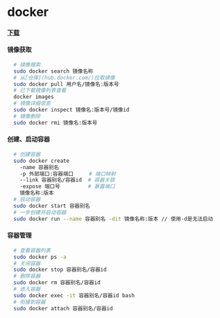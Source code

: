 # docker

#### [下载](https://hub.docker.com/editions/community/docker-ce-desktop-mac)

#### 镜像获取

```bash
  # 镜像搜索
  sudo docker search 镜像名称
  # 从[仓库](hub.docker.com/)拉取镜像
  sudo docker pull 用户名/镜像名:版本号
  # 已下载镜像列表查看
  docker images
  # 镜像详细信息
  sudo docker inspect 镜像名:版本号/镜像id
  # 镜像删除
  sudo docker rmi 镜像名:版本号
```

#### 创建、启动容器

```bash
  # 创建容器
  sudo docker create 
    -name 容器别名  
    -p 外部端口:容器端口     # 端口映射
    --link 容器别名/容器id  # 容器关联
    -expose 端口号         # 暴露端口 
    镜像名称:版本
  # 启动容器
  sudo docker start 容器别名
  # 一步创建并启动容器
  sudo docker run --name 容器别名 -dit 镜像名称:版本 // 使用-d是无法启动
```

#### 容器管理

```bash
  # 查看容器列表
  sudo docker ps -a
  # 关闭容器
  sudo docker stop 容器别名/容器id
  # 删除容器
  sudo docker rm 容器别名/容器id
  # 进入容器
  sudo docker exec -it 容器别名/容器id bash
  # 衔接到容器
  sudo docker attach 容器别名/容器id
```